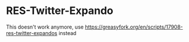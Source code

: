 # RES-Twitter-Expando

This doesn't work anymore, use https://greasyfork.org/en/scripts/17908-res-twitter-expandos instead
